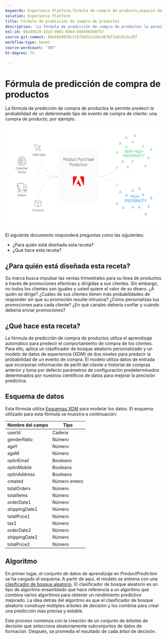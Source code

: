 ```yaml
---
keywords: Experience Platform;fórmula de compra de producto;espacio de trabajo de ciencia de datos;temas populares;recetas;receta previa a la compilación
solution: Experience Platform
title: Fórmula de predicción de compra de productos
description: 'La fórmula de predicción de compra de productos le permite predecir la probabilidad de un determinado tipo de evento de compra de cliente: una compra de producto, por ejemplo.'
exl-id: 66a45629-33a3-4081-8dbd-b864983b8f57
source-git-commit: 86e6924078c115fb032ce39cd678f1d9c622e297
workflow-type: tm+mt
source-wordcount: '397'
ht-degree: 7%

---
```


# Fórmula de predicción de compra de productos

La fórmula de predicción de compra de productos le permite predecir la probabilidad de un determinado tipo de evento de compra de cliente: una compra de producto, por ejemplo.

![](../images/pre-built-recipes/ppp_bigpicture.png)

El siguiente documento responderá preguntas como las siguientes:
* ¿Para quién está diseñada esta receta?
* ¿Qué hace esta receta?

## ¿Para quién está diseñada esta receta?

Su marca busca impulsar las ventas trimestrales para su línea de productos a través de promociones efectivas y dirigidas a sus clientes. Sin embargo, no todos los clientes son iguales y usted quiere el valor de su dinero. ¿A quién se dirige? ¿Cuáles de sus clientes tienen más probabilidades de responder sin que su promoción resulte intrusiva? ¿Cómo personalizas tus promociones para cada cliente? ¿En qué canales debería confiar y cuándo debería enviar promociones?

## ¿Qué hace esta receta?

La fórmula de predicción de compra de productos utiliza el aprendizaje automático para predecir el comportamiento de compra de los clientes. Para ello, aplica un clasificador de bosque aleatorio personalizado y un modelo de datos de experiencia (XDM) de dos niveles para predecir la probabilidad de un evento de compra. El modelo utiliza datos de entrada que incorporan información de perfil del cliente e historial de compras anterior y toma por defecto parámetros de configuración predeterminados determinados por nuestros científicos de datos para mejorar la precisión predictiva.

## Esquema de datos

Esta fórmula utiliza [Esquemas XDM](../../xdm/home.md) para modelar los datos. El esquema utilizado para esta fórmula se muestra a continuación:

| Nombre del campo | Tipo |
| --- | --- |
| userId | Cadena |
| genderRatio | Número |
| ageY | Número |
| ageM | Número |
| optinEmail | Booleano |
| optinMobile | Booleano |
| optinAddress | Booleano |
| created | Número entero |
| totalOrders | Número |
| totalItems | Número |
| orderDate1 | Número |
| shippingDate1 | Número |
| totalPrice1 | Número |
| tax1 | Número |
| orderDate2 | Número |
| shippingDate2 | Número |
| totalPrice2 | Número |


## Algoritmo

En primer lugar, el conjunto de datos de aprendizaje en *ProductPrediction* se ha cargado el esquema. A partir de aquí, el modelo se entrena con una [clasificador de bosque aleatorio](https://scikit-learn.org/stable/modules/generated/sklearn.ensemble.RandomForestClassifier.html). El clasificador de bosque aleatorio es un tipo de algoritmo ensamblado que hace referencia a un algoritmo que combina varios algoritmos para obtener un rendimiento predictivo mejorado. La idea detrás del algoritmo es que el clasificador de bosque aleatorio construye múltiples árboles de decisión y los combina para crear una predicción más precisa y estable.

Este proceso comienza con la creación de un conjunto de árboles de decisión que selecciona aleatoriamente subconjuntos de datos de formación. Después, se promedia el resultado de cada árbol de decisión.
